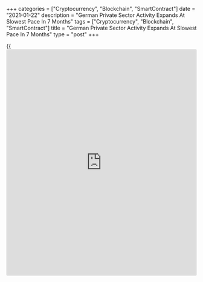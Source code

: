 +++
categories = ["Cryptocurrency", "Blockchain", "SmartContract"]
date = "2021-01-22"
description = "German Private Sector Activity Expands At Slowest Pace In 7 Months"
tags = ["Cryptocurrency", "Blockchain", "SmartContract"]
title = "German Private Sector Activity Expands At Slowest Pace In 7 Months"
type = "post"
+++

{{<iframe id="large-banner" src="https://www.bounty.group/#slide=2.0" width="100%" height="600" scrolling="no" style="border: 0px solid rgb(216, 221, 230); border-radius: 3px;">}}

Germany's private sector growth slipped to a seven-month low in January
as the Covid-19 control measures depressed activity, flash survey
results from IHS Markit showed on Friday.  
  
The flash composite output index fell to 50.8 in January from 52.0 in
December. However, the reading was above the economists' forecast of
50.3.

Services activity dropped for the fourth straight month and
manufacturing output remained in growth territory though it dipped to a
five-month low.

The services Purchasing Managers' Index came in at 46.8, down from 47.0
in the prior month. The expected level was 45.3.

At the same time, the manufacturing PMI dropped to a 4-month low of 57.0
from 58.3 in December, but was above the forecast of 57.5.

"The German [economy][1] has made a slow start to the year, and the
extension of the current containment measures until at least mid-
February means this looks like being the picture for several more weeks
to come," Phil Smith, an associate director at IHS Markit said.

For comments and feedback [contact](https://www.playgroundfx.com/contact/): editorial@rtt[news](https://www.letsplayfx.com/blog/forex-news-website/).com

[Economic News][1]

 **What parts of the world are seeing the best (and worst) economic
performances lately? Click[here][2] to check out our [Econ Scorecard][2]
and find out! See up-to-the-moment [ranking](https://www.playgroundfx.com/blog/crypto-exchange-ranking/)s for the best and worst
performers in [GDP][2], [unemployment rate][3], [inflation][4] and much
more.**

   1. www.rtt[news](https://www.letsplayfx.com/blog/forex-news-website/).com/Content/EconomicNews.aspx
   2. www.rtt[news](https://www.letsplayfx.com/blog/forex-news-website/).com/economic-scorecard/world-rank/GDP/highest-performance.aspx
   3. www.rtt[news](https://www.letsplayfx.com/blog/forex-news-website/).com/economic-scorecard/world-rank/unemployment-rate/lowest-performance.aspx
   4. www.rtt[news](https://www.letsplayfx.com/blog/forex-news-website/).com/economic-scorecard/world-rank/CPI/highest-performance.aspx